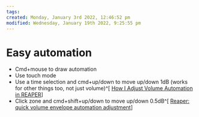 ```yaml
---
tags: 
created: Monday, January 3rd 2022, 12:46:52 pm
modified: Wednesday, January 19th 2022, 9:25:55 pm
---
```


# Easy automation
- Cmd+mouse to draw automation
- Use touch mode
- Use a time selection and cmd+up/down to move up/down 1dB (works for other things too, not just volume)^[ [How I Adjust Volume Automation in REAPER](https://www.youtube.com/watch?v=Y8p05k8hKZo)]
- Click zone and cmd+shift+up/down to move up/down 0.5dB^[ [Reaper: quick volume envelope automation adjustment](https://www.youtube.com/watch?v=DnX2bdY4IsI)]